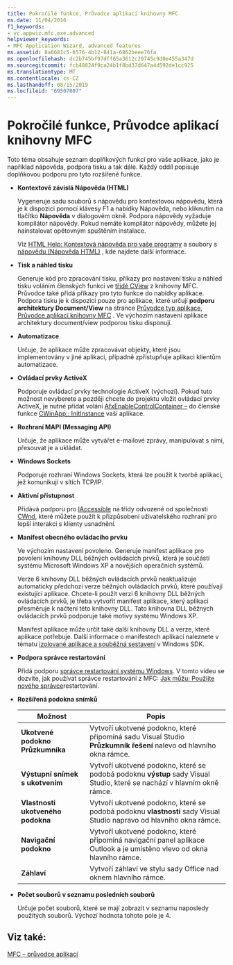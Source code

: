 ```yaml
---
title: Pokročilé funkce, Průvodce aplikací knihovny MFC
ms.date: 11/04/2016
f1_keywords:
- vc.appwiz.mfc.exe.advanced
helpviewer_keywords:
- MFC Application Wizard, advanced features
ms.assetid: 8a6681c5-6576-4b12-841a-6862beee76fa
ms.openlocfilehash: dc2b745bf97dff65a3612c29745c9d0e455a347d
ms.sourcegitcommit: fcb48824f9ca24b1f8bd37d647a4d592de1cc925
ms.translationtype: MT
ms.contentlocale: cs-CZ
ms.lasthandoff: 08/15/2019
ms.locfileid: "69507807"
---
```

# <a name="advanced-features-mfc-application-wizard"></a>Pokročilé funkce, Průvodce aplikací knihovny MFC

Toto téma obsahuje seznam doplňkových funkcí pro vaše aplikace, jako je například nápověda, podpora tisku a tak dále. Každý oddíl popisuje doplňkovou podporu pro tyto rozšířené funkce.

- **Kontextově závislá Nápověda (HTML)**

   Vygeneruje sadu souborů s nápovědu pro kontextovou nápovědu, která je k dispozici pomocí klávesy F1 a nabídky Nápověda, nebo kliknutím na tlačítko **Nápověda** v dialogovém okně. Podpora nápovědy vyžaduje kompilátor nápovědy. Pokud nemáte kompilátor nápovědy, můžete jej nainstalovat opětovným spuštěním instalace.

   Viz [HTML Help: Kontextová nápověda pro vaše programy](../../mfc/html-help-context-sensitive-help-for-your-programs.md) a soubory s [nápovědu (Nápověda HTML)](../../build/reference/help-files-html-help.md) , kde najdete další informace.

- **Tisk a náhled tisku**

   Generuje kód pro zpracování tisku, příkazy pro nastavení tisku a náhled tisku voláním členských funkcí ve [třídě CView](../../mfc/reference/cview-class.md) z knihovny MFC. Průvodce také přidá příkazy pro tyto funkce do nabídky aplikace. Podpora tisku je k dispozici pouze pro aplikace, které určují **podporu architektury Document/View** na stránce [Průvodce typ aplikace, Průvodce aplikací knihovny MFC](../../mfc/reference/application-type-mfc-application-wizard.md) . Ve výchozím nastavení aplikace architektury document/view podporou tisku disponují.

- **Automatizace**

   Určuje, že aplikace může zpracovávat objekty, které jsou implementovány v jiné aplikaci, případně zpřístupňuje aplikaci klientům automatizace.

- **Ovládací prvky ActiveX**

   Podporuje ovládací prvky technologie ActiveX (výchozí). Pokud tuto možnost nevyberete a později chcete do projektu vložit ovládací prvky ActiveX, je nutné přidat volání [AfxEnableControlContainer –](ole-initialization.md#afxenablecontrolcontainer) do členské funkce [CWinApp:: InitInstance](../../mfc/reference/cwinapp-class.md#initinstance) vaší aplikace.

- **Rozhraní MAPI (Messaging API)**

   Určuje, že aplikace může vytvářet e-mailové zprávy, manipulovat s nimi, přesouvat je a ukládat.

- **Windows Sockets**

   Podporuje rozhraní Windows Sockets, která lze použít k tvorbě aplikací, jež komunikují v sítích TCP/IP.

- **Aktivní přístupnost**

   Přidává podporu pro [IAccessible](/windows/win32/api/oleacc/nn-oleacc-iaccessible) na třídy odvozené od společnosti [CWnd](../../mfc/reference/cwnd-class.md), které můžete použít k přizpůsobení uživatelského rozhraní pro lepší interakci s klienty usnadnění.

- **Manifest obecného ovládacího prvku**

   Ve výchozím nastavení povoleno. Generuje manifest aplikace pro povolení knihovny DLL běžných ovládacích prvků, která je součástí systému Microsoft Windows XP a novějších operačních systémů.

   Verze 6 knihovny DLL běžných ovládacích prvků neaktualizuje automaticky předchozí verze běžných ovládacích prvků, které používají existující aplikace. Chcete-li použít verzi 6 knihovny DLL běžných ovládacích prvků, je třeba vytvořit manifest aplikace, který aplikaci přesměruje k načtení této knihovny DLL. Tato knihovna DLL běžných ovládacích prvků podporuje také motivy systému Windows XP.

   Manifest aplikace může určit také další knihovny DLL a verze, které aplikace potřebuje. Další informace o manifestech aplikací naleznete v tématu [izolované aplikace a souběžná sestavení](/windows/win32/SbsCs/isolated-applications-and-side-by-side-assemblies-portal) v Windows SDK.

- **Podpora správce restartování**

   Přidá podporu [správce restartování systému Windows](/windows/win32/RstMgr/using-restart-manager). V tomto videu se dozvíte, jak používat správce restartování z MFC: [Jak můžu: Použijte nového správce](/previous-versions/visualstudio/visual-studio-2010/dd831853(v%3dvs.100))restartování.

- **Rozšířená podokna snímků**

   |Možnost|Popis|
   |------------|-----------------|
   |**Ukotvené podokno Průzkumníka**|Vytvoří ukotvené podokno, které připomíná sadu Visual Studio **Průzkumník řešení** nalevo od hlavního okna rámce.|
   |**Výstupní snímek s ukotvením**|Vytvoří ukotvené podokno, které se podobá podoknu **výstup** sady Visual Studio, které se nachází v hlavním okně rámce.|
   |**Vlastnosti ukotveného podokna**|Vytvoří ukotvené podokno, které se podobá podoknu **vlastnosti** sady Visual Studio napravo od hlavního okna rámce.|
   |**Navigační podokno**|Vytvoří ukotvené podokno, které připomíná navigační panel aplikace Outlook a je umístěno vlevo od okna hlavního rámce.|
   |**Záhlaví**|Vytvoří záhlaví ve stylu sady Office nad oknem hlavního rámce.|

- **Počet souborů v seznamu posledních souborů**

   Určuje počet souborů, které se mají zobrazit v seznamu naposledy použitých souborů. Výchozí hodnota tohoto pole je 4.

## <a name="see-also"></a>Viz také:

[MFC – průvodce aplikací](../../mfc/reference/mfc-application-wizard.md)
